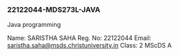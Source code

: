 ### 22122044-MDS273L-JAVA
Java programming

Name: SARISTHA SAHA
Reg. No: 22122044
Email: saristha.saha@msds.christuniversity.in
Class: 2 MScDS A
